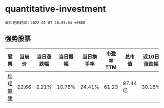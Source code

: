 # quantitative-investment

`最后更新时间：2022-01-07 10:01:04 +0800`

## 强势股票

|股票|当前价|当日涨跌幅|当日振幅|当日换手率|市盈率TTM|总市值|近10日涨跌幅|
|----|----|----|----|----|----|----|----|
|[均瑶健康](https://xueqiu.com/S/SH605388)|22.66|2.21%|10.78%|24.41%|61.23|97.44亿|30.16%|

